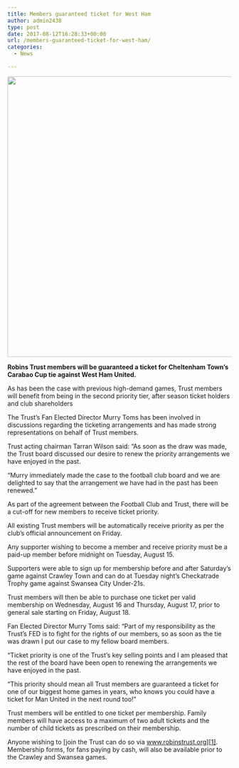 ```yaml
---
title: Members guaranteed ticket for West Ham
author: admin2438
type: post
date: 2017-08-12T16:28:33+00:00
url: /members-guaranteed-ticket-for-west-ham/
categories:
  - News

---
```

**<img class="aligncenter wp-image-527 size-full" src="//robinstrust.org//wp-content/uploads/2017/08/West-Ham-United-v-Manchester-City-Premier-League.jpg" alt="" width="1200" height="630" srcset="http://robinstrust.test/wp-content/uploads/2017/08/West-Ham-United-v-Manchester-City-Premier-League.jpg 1200w, http://robinstrust.test/wp-content/uploads/2017/08/West-Ham-United-v-Manchester-City-Premier-League-300x158.jpg 300w, http://robinstrust.test/wp-content/uploads/2017/08/West-Ham-United-v-Manchester-City-Premier-League-768x403.jpg 768w, http://robinstrust.test/wp-content/uploads/2017/08/West-Ham-United-v-Manchester-City-Premier-League-1024x538.jpg 1024w" sizes="(max-width: 1200px) 100vw, 1200px" />**

**Robins Trust members will be guaranteed a ticket for Cheltenham Town’s Carabao Cup tie against West Ham United.**

As has been the case with previous high-demand games, Trust members will benefit from being in the second priority tier, after season ticket holders and club shareholders
  
The Trust’s Fan Elected Director Murry Toms has been involved in discussions regarding the ticketing arrangements and has made strong representations on behalf of Trust members.

Trust acting chairman Tarran Wilson said: “As soon as the draw was made, the Trust board discussed our desire to renew the priority arrangements we have enjoyed in the past.

“Murry immediately made the case to the football club board and we are delighted to say that the arrangement we have had in the past has been renewed.”

As part of the agreement between the Football Club and Trust, there will be a cut-off for new members to receive ticket priority.

All existing Trust members will be automatically receive priority as per the club&#8217;s official announcement on Friday.

Any supporter wishing to become a member and receive priority must be a paid-up member before midnight on Tuesday, August 15.

Supporters were able to sign up for membership before and after Saturday’s game against Crawley Town and can do at Tuesday night’s Checkatrade Trophy game against Swansea City Under-21s.

Trust members will then be able to purchase one ticket per valid membership on Wednesday, August 16 and Thursday, August 17, prior to general sale starting on Friday, August 18.

Fan Elected Director Murry Toms said: “Part of my responsibility as the Trust’s FED is to fight for the rights of our members, so as soon as the tie was drawn I put our case to my fellow board members.

“Ticket priority is one of the Trust’s key selling points and I am pleased that the rest of the board have been open to renewing the arrangements we have enjoyed in the past.

“This priority should mean all Trust members are guaranteed a ticket for one of our biggest home games in years, who knows you could have a ticket for Man United in the next round too!”

Trust members will be entitled to one ticket per membership. Family members will have access to a maximum of two adult tickets and the number of child tickets as prescribed on their membership.

Anyone wishing to [join the Trust can do so via www.robinstrust.org][1]. Membership forms, for fans paying by cash, will also be available prior to the Crawley and Swansea games.

 [1]: http://robinstrust.org//store/
